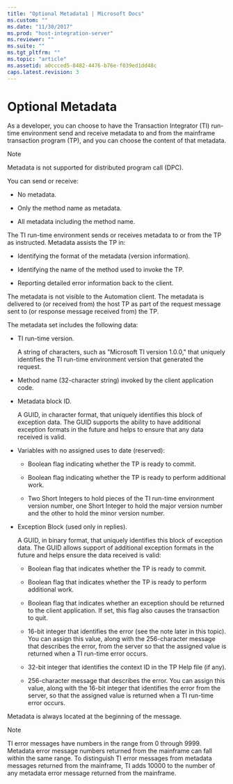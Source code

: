 ```yaml
---
title: "Optional Metadata1 | Microsoft Docs"
ms.custom: ""
ms.date: "11/30/2017"
ms.prod: "host-integration-server"
ms.reviewer: ""
ms.suite: ""
ms.tgt_pltfrm: ""
ms.topic: "article"
ms.assetid: a0ccced5-8482-4476-b76e-f039ed1dd48c
caps.latest.revision: 3
---
```

# Optional Metadata
As a developer, you can choose to have the Transaction Integrator (TI) run-time environment send and receive metadata to and from the mainframe transaction program (TP), and you can choose the content of that metadata.  
  
> [!NOTE]
>  Metadata is not supported for distributed program call (DPC).  
  
 You can send or receive:  
  
-   No metadata.  
  
-   Only the method name as metadata.  
  
-   All metadata including the method name.  
  
 The TI run-time environment sends or receives metadata to or from the TP as instructed. Metadata assists the TP in:  
  
-   Identifying the format of the metadata (version information).  
  
-   Identifying the name of the method used to invoke the TP.  
  
-   Reporting detailed error information back to the client.  
  
 The metadata is not visible to the Automation client. The metadata is delivered to (or received from) the host TP as part of the request message sent to (or response message received from) the TP.  
  
 The metadata set includes the following data:  
  
-   TI run-time version.  
  
     A string of characters, such as "Microsoft TI version 1.0.0," that uniquely identifies the TI run-time environment version that generated the request.  
  
-   Method name (32-character string) invoked by the client application code.  
  
-   Metadata block ID.  
  
     A GUID, in character format, that uniquely identifies this block of exception data. The GUID supports the ability to have additional exception formats in the future and helps to ensure that any data received is valid.  
  
-   Variables with no assigned uses to date (reserved):  
  
    -   Boolean flag indicating whether the TP is ready to commit.  
  
    -   Boolean flag indicating whether the TP is ready to perform additional work.  
  
    -   Two Short Integers to hold pieces of the TI run-time environment version number, one Short Integer to hold the major version number and the other to hold the minor version number.  
  
-   Exception Block (used only in replies).  
  
     A GUID, in binary format, that uniquely identifies this block of exception data. The GUID allows support of additional exception formats in the future and helps ensure the data received is valid:  
  
    -   Boolean flag that indicates whether the TP is ready to commit.  
  
    -   Boolean flag that indicates whether the TP is ready to perform additional work.  
  
    -   Boolean flag that indicates whether an exception should be returned to the client application. If set, this flag also causes the transaction to quit.  
  
    -   16-bit integer that identifies the error (see the note later in this topic). You can assign this value, along with the 256-character message that describes the error, from the server so that the assigned value is returned when a TI run-time error occurs.  
  
    -   32-bit integer that identifies the context ID in the TP Help file (if any).  
  
    -   256-character message that describes the error. You can assign this value, along with the 16-bit integer that identifies the error from the server, so that the assigned value is returned when a TI run-time error occurs.  
  
 Metadata is always located at the beginning of the message.  
  
> [!NOTE]
>  TI error messages have numbers in the range from 0 through 9999. Metadata error message numbers returned from the mainframe can fall within the same range. To distinguish TI error messages from metadata messages returned from the mainframe, TI adds 10000 to the number of any metadata error message returned from the mainframe.
